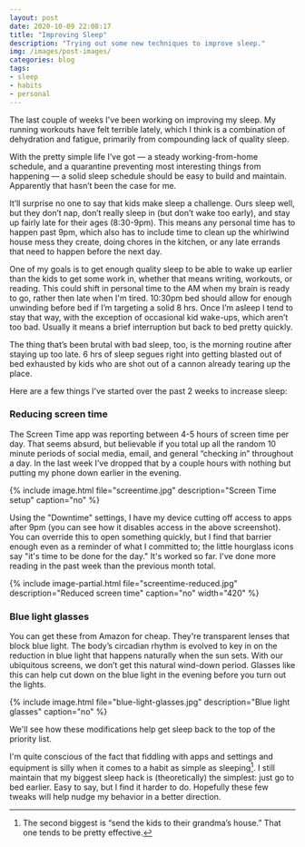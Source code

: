 ```yaml
---
layout: post
date: 2020-10-09 22:08:17
title: "Improving Sleep"
description: "Trying out some new techniques to improve sleep."
img: /images/post-images/
categories: blog
tags:
- sleep
- habits
- personal
---
```


The last couple of weeks I've been working on improving my sleep. My running workouts have felt terrible lately, which I think is a combination of dehydration and fatigue, primarily from compounding lack of quality sleep.

With the pretty simple life I’ve got — a steady working-from-home schedule, and a quarantine preventing most interesting things from happening — a solid sleep schedule should be easy to build and maintain. Apparently that hasn’t been the case for me.

It’ll surprise no one to say that kids make sleep a challenge. Ours sleep well, but they don’t nap, don’t really sleep in (but don’t wake too early), and stay up fairly late for their ages (8:30-9pm). This means any personal time has to happen past 9pm, which also has to include time to clean up the whirlwind house mess they create, doing chores in the kitchen, or any late errands that need to happen before the next day.

One of my goals is to get enough quality sleep to be able to wake up earlier than the kids to get some work in, whether that means writing, workouts, or reading. This could shift in personal time to the AM when my brain is ready to go, rather then late when I'm tired. 10:30pm bed should allow for enough unwinding before bed if I’m targeting a solid 8 hrs. Once I’m asleep I tend to stay that way, with the exception of occasional kid wake-ups, which aren’t too bad. Usually it means a brief interruption but back to bed pretty quickly.

The thing that’s been brutal with bad sleep, too, is the morning routine after staying up too late. 6 hrs of sleep segues right into getting blasted out of bed exhausted by kids who are shot out of a cannon already tearing up the place.

Here are a few things I've started over the past 2 weeks to increase sleep:

### Reducing screen time

The Screen Time app was reporting between 4-5 hours of screen time per day. That seems absurd, but believable if you total up all the random 10 minute periods of social media, email, and general “checking in” throughout a day. In the last week I’ve dropped that by a couple hours with nothing but putting my phone down earlier in the evening.

{% include image.html file="screentime.jpg" description="Screen Time setup" caption="no" %}

Using the "Downtime" settings, I have my device cutting off access to apps after 9pm (you can see how it disables access in the above screenshot). You can override this to open something quickly, but I find that barrier enough even as a reminder of what I committed to; the little hourglass icons say "it's time to be done for the day." It's worked so far. I've done more reading in the past week than the previous month total.

{% include image-partial.html file="screentime-reduced.jpg" description="Reduced screen time" caption="no" width="420" %}

### Blue light glasses

You can get these from Amazon for cheap. They're transparent lenses that block blue light. The body’s circadian rhythm is evolved to key in on the reduction in blue light that happens naturally when the sun sets. With our ubiquitous screens, we don’t get this natural wind-down period. Glasses like this can help cut down on the blue light in the evening before you turn out the lights.

{% include image.html file="blue-light-glasses.jpg" description="Blue light glasses" caption="no" %}

We'll see how these modifications help get sleep back to the top of the priority list.

I'm quite conscious of the fact that fiddling with apps and settings and equipment is silly when it comes to a habit as simple as sleeping[^sleephack]. I still maintain that my biggest sleep hack is (theoretically) the simplest: just go to bed earlier. Easy to say, but I find it harder to do. Hopefully these few tweaks will help nudge my behavior in a better direction.

[^sleephack]: The second biggest is “send the kids to their grandma’s house.” That one tends to be pretty effective.

